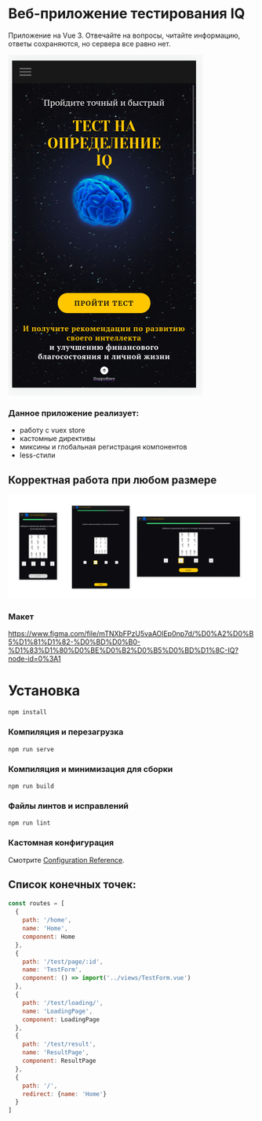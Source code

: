 # Веб-приложение тестирования IQ

Приложение на Vue 3. Отвечайте на вопросы, читайте информацию, ответы сохраняются, но сервера все равно нет.

![Screenshot](screen1.png)

### Данное приложение реализует:
* работу с vuex store
* кастомные директивы
* миксины и глобальная регистрация компонентов
* less-стили

## Корректная работа при любом размере

![Screenshot](screen.png)

### Макет 

https://www.figma.com/file/mTNXbFPzU5vaAOlEp0np7d/%D0%A2%D0%B5%D1%81%D1%82-%D0%BD%D0%B0-%D1%83%D1%80%D0%BE%D0%B2%D0%B5%D0%BD%D1%8C-IQ?node-id=0%3A1

# Установка
```
npm install
```

### Компиляция и перезагрузка
```
npm run serve
```

### Компиляция и минимизация для сборки
```
npm run build
```

### Файлы линтов и исправлений
```
npm run lint
```

### Кастомная конфигурация
Смотрите [Configuration Reference](https://cli.vuejs.org/config/).

## Список конечных точек:

```javascript
const routes = [
  {
    path: '/home',
    name: 'Home',
    component: Home
  },
  {
    path: '/test/page/:id',
    name: 'TestForm',
    component: () => import('../views/TestForm.vue')
  },
  {
    path: '/test/loading/',
    name: 'LoadingPage',
    component: LoadingPage
  },
  {
    path: '/test/result',
    name: 'ResultPage',
    component: ResultPage
  },
  {
    path: '/',
    redirect: {name: 'Home'}
  }
]

```